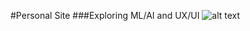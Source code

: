 #Personal Site
###Exploring ML/AI and UX/UI
![alt text](https://tenor.com/en-CA/view/gojo-satoru-jujutsu-kaisen-jujutsu-kaisen-season-2-heaven-gojo-toji-fushiguro-gif-2585727771152689286)
